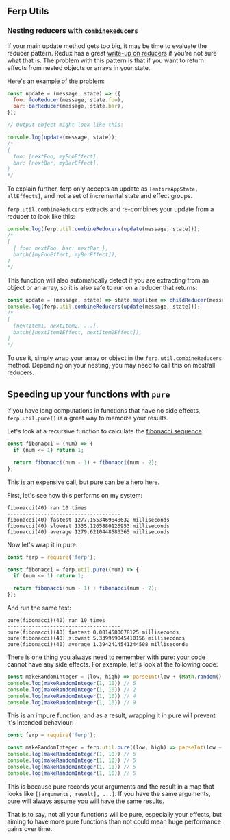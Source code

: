## Ferp Utils

### Nesting reducers with `combineReducers`

If your main update method gets too big, it may be time to evaluate the reducer pattern.
Redux has a great [write-up on reducers](https://redux.js.org/basics/reducers) if you're not sure what that is.
The problem with this pattern is that if you want to return effects from nested objects or arrays in your state.

Here's an example of the problem:

```javascript
const update = (message, state) => ({
  foo: fooReducer(message, state.foo),
  bar: barReducer(message, state.bar),
});

// Output object might look like this:

console.log(update(message, state));
/*
{
  foo: [nextFoo, myFooEffect],
  bar: [nextBar, myBarEffect],
}
*/
```

To explain further, ferp only accepts an update as `[entireAppState, allEffects]`, and not a set of incremental state and effect groups.

`ferp.util.combineReducers` extracts and re-combines your update from a reducer to look like this:

```javascript
console.log(ferp.util.combineReducers(update(message, state)));
/*
[
  { foo: nextFoo, bar: nextBar },
  batch([myFooEffect, myBarEffect]),
]
*/
```

This function will also automatically detect if you are extracting from an object or an array, so it is also safe to run on a reducer that returns:

```javascript
const update = (message, state) => state.map(item => childReducer(message, item));
console.log(ferp.util.combineReducers(update(message, state)));
/*
[
  [nextItem1, nextItem2, ...],
  batch([nextItem1Effect, nextItem2Effect]),
]
*/
```

To use it, simply wrap your array or object in the `ferp.util.combineReducers` method.
Depending on your nesting, you may need to call this on most/all reducers.

## Speeding up your functions with `pure`

If you have long computations in functions that have no side effects, `ferp.util.pure()` is a great way to memoize your results.

Let's look at a recursive function to calculate the [fibonacci sequence](https://medium.com/developers-writing/fibonacci-sequence-algorithm-in-javascript-b253dc7e320e):

```javascript
const fibonacci = (num) => {
  if (num <= 1) return 1;

  return fibonacci(num - 1) + fibonacci(num - 2);
};
```

This is an expensive call, but pure can be a hero here.

First, let's see how this performs on my system:

```plain
fibonacci(40) ran 10 times
-------------------------------------
fibonacci(40) fastest 1277.1553469848632 milliseconds
fibonacci(40) slowest 1335.1265880126953 milliseconds
fibonacci(40) average 1279.6210448583365 milliseconds
```

Now let's wrap it in pure:


```javascript
const ferp = require('ferp');

const fibonacci = ferp.util.pure((num) => {
  if (num <= 1) return 1;

  return fibonacci(num - 1) + fibonacci(num - 2);
});
```

And run the same test:

```plain
pure(fibonacci)(40) ran 10 times
-------------------------------------
pure(fibonacci)(40) fastest 0.0814580078125 milliseconds
pure(fibonacci)(40) slowest 5.339959045410156 milliseconds
pure(fibonacci)(40) average 1.3942414541244508 milliseconds
```

There is one thing you always need to remember with pure: your code cannot have any side effects.
For example, let's look at the following code:

```javascript
const makeRandomInteger = (low, high) => parseInt(low + (Math.random() * (high - low)), 10);
console.log(makeRandomInteger(1, 10)) // 5
console.log(makeRandomInteger(1, 10)) // 2
console.log(makeRandomInteger(1, 10)) // 4
console.log(makeRandomInteger(1, 10)) // 9
```

This is an impure function, and as a result, wrapping it in pure will prevent it's intended behaviour:

```javascript
const ferp = require('ferp');

const makeRandomInteger = ferp.util.pure((low, high) => parseInt(low + (Math.random() * (high - low)), 10));
console.log(makeRandomInteger(1, 10)) // 5
console.log(makeRandomInteger(1, 10)) // 5
console.log(makeRandomInteger(1, 10)) // 5
console.log(makeRandomInteger(1, 10)) // 5
```

This is because pure records your arguments and the result in a map that looks like `[[arguments, result], ...]`.
If you have the same arguments, pure will always assume you will have the same results.

That is to say, not all your functions will be pure, especially your effects,
but aiming to have more pure functions than not could mean huge performance gains over time.
